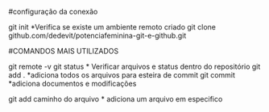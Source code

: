 #configuração da conexão

git init                       *Verifica se existe um ambiente remoto criado
git clone github.com/dedevit/potenciafeminina-git-e-github.git


 



#COMANDOS MAIS UTILIZADOS
 
 git remote -v
 git status                     * Verificar arquivos e status dentro do repositório
 git add .                      *adiciona todos os arquivos para  esteira de commit
 git commit                     *adiciona documentos e modificações

 git add caminho do arquivo     * adiciona um arquivo em especifico
 
